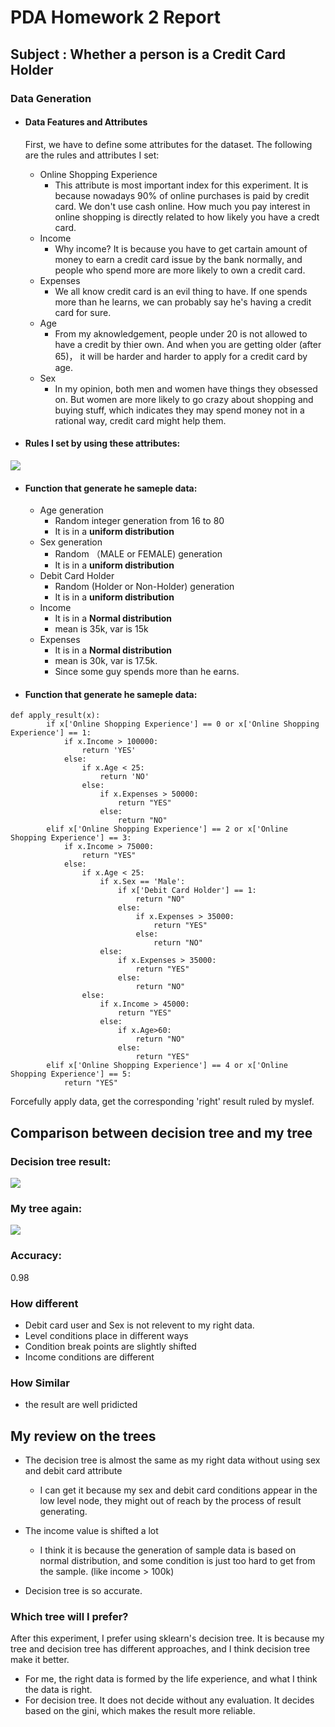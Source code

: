 # PDA Homework 2 Report

## Subject : Whether a person is a Credit Card Holder

### Data Generation

- ####  Data Features and Attributes
    First, we have to define some attributes for the dataset. The following are the rules and attributes I set:
    - Online Shopping Experience
        - This attribute is most important index for this experiment. It is because nowadays 90% of online purchases is paid by credit card. We don't use cash online. How much you pay interest in online shopping is directly related to how likely you have a credt card.
    - Income
        - Why income? It is because you have to get cartain amount of money to earn a credit card issue by the bank normally, and people who spend more are more likely to own a credit card. 
    - Expenses
        - We all know credit card is an evil thing to have. If one spends more than he learns, we can probably say he's having a credit card for sure.
    - Age
        - From my aknowledgement, people under 20 is not allowed to have a credit by thier own. And when you are getting older (after 65)， it will be harder and harder to apply for a credit card by age.
    - Sex
        - In my opinion, both men and women have things they obsessed on. But women are more likely to go crazy about shopping and buying stuff, which indicates they may spend money not in a rational way, credit card might help them. 

- #### Rules I set by using these attributes:
![](https://i.imgur.com/c2Gsvxx.png)


- #### Function that generate he sameple data:
    - Age generation
        - Random integer generation from 16 to 80
        - It is in a **uniform distribution**
    - Sex generation
        - Random （MALE or FEMALE) generation 
        - It is in a **uniform distribution**
    - Debit Card Holder
        - Random (Holder or Non-Holder) generation
        - It is in a **uniform distribution**
    - Income
        - It is in a **Normal distribution**
        - mean is 35k, var is 15k
    - Expenses
        - It is in a **Normal distribution**
        - mean is 30k, var is 17.5k.
        - Since some guy spends more than he earns.

- #### Function that generate he sameple data:
```
def apply_result(x):
        if x['Online Shopping Experience'] == 0 or x['Online Shopping Experience'] == 1:
            if x.Income > 100000:
                return 'YES'
            else:
                if x.Age < 25:
                    return 'NO'
                else:
                    if x.Expenses > 50000:
                        return "YES"
                    else:
                        return "NO"
        elif x['Online Shopping Experience'] == 2 or x['Online Shopping Experience'] == 3:
            if x.Income > 75000:
                return "YES"
            else:
                if x.Age < 25:
                    if x.Sex == 'Male':
                        if x['Debit Card Holder'] == 1:
                            return "NO"
                        else:
                            if x.Expenses > 35000:
                                return "YES"
                            else:
                                return "NO"
                    else:
                        if x.Expenses > 35000:
                            return "YES"
                        else:
                            return "NO"
                else:
                    if x.Income > 45000:
                        return "YES"
                    else:
                        if x.Age>60:
                            return "NO"
                        else:
                            return "YES"              
        elif x['Online Shopping Experience'] == 4 or x['Online Shopping Experience'] == 5:
            return "YES"
```
Forcefully apply data, get the corresponding 'right' result ruled by myslef.

## Comparison between decision tree and my tree

### Decision tree result:
![](https://i.imgur.com/oddpfR3.png)

### My tree again:
![](https://i.imgur.com/c2Gsvxx.png)

### Accuracy:
0.98

### How different
- Debit card user and Sex is not relevent to my right data.
- Level conditions place in different ways
- Condition break points are slightly shifted
- Income conditions are different

### How Similar
- the result are well pridicted

## My review on the trees
- The decision tree is almost the same as my right data without using sex and debit card attribute
    - I can get it because my sex and debit card conditions appear in the low level node, they might out of reach by the process of result generating.

- The income value is shifted a lot
    - I think it is because the generation of sample data is based on normal distribution, and some condition is just too hard to get from the sample. (like income > 100k)

- Decision tree is so accurate.

### Which tree will I prefer?
After this experiment, I prefer using sklearn's decision tree. It is because my tree and decision tree has different approaches, and I think decision tree make it better.

- For me, the right data is formed by the life experience, and what I think the data is right.
- For decision tree. It does not decide without any evaluation. It decides based on the gini, which makes the result more reliable.
